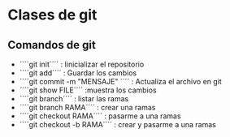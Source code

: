 # Clases de git 
## Comandos de git 
- ´´´´git init´´´´ : Iinicializar el repositorio
- ´´´´git add´´´´ : Guardar los cambios 
- ´´´´git commit -m "MENSAJE" ´´´´ : Actualiza el archivo en git 
-   ´´´´git show FILE´´´´ :muestra los cambios
-   ´´´´git branch´´´´ : listar las ramas
-   ´´´´git branch RAMA´´´´ : crear una ramas
-   ´´´´git checkout RAMA´´´´ : pasarme a una ramas
-   ´´´´git checkout -b RAMA´´´´ : crear y pasarme a una ramas